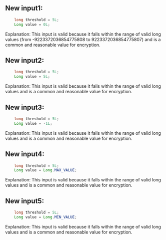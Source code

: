 ## New input1:
```java
    long threshold = 5L;
    Long value = 0L;
```
Explanation: This input is valid because it falls within the range of valid long values (from -9223372036854775808 to 9223372036854775807) and is a common and reasonable value for encryption.

## New input2:
```java
    long threshold = 5L;
    Long value = 5L;
```
Explanation: This input is valid because it falls within the range of valid long values and is a common and reasonable value for encryption.

## New input3:
```java
    long threshold = 5L;
    Long value = -1L;
```
Explanation: This input is valid because it falls within the range of valid long values and is a common and reasonable value for encryption.

## New input4:
```java
    long threshold = 5L;
    Long value = Long.MAX_VALUE;
```
Explanation: This input is valid because it falls within the range of valid long values and is a common and reasonable value for encryption.

## New input5:
```java
    long threshold = 5L;
    Long value = Long.MIN_VALUE;
```
Explanation: This input is valid because it falls within the range of valid long values and is a common and reasonable value for encryption.
